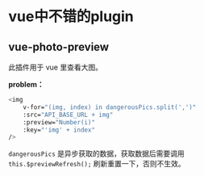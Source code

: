 # vue中不错的plugin

## vue-photo-preview

此插件用于 vue 里查看大图。

**problem：**

```bash
<img 
	v-for="(img, index) in dangerousPics.split(',')"
	:src="API_BASE_URL + img"
	:preview="Number(i)"
	:key="'img' + index"
/>
```

`dangerousPics` 是异步获取的数据，获取数据后需要调用`this.$previewRefresh();` 刷新重置一下，否则不生效。